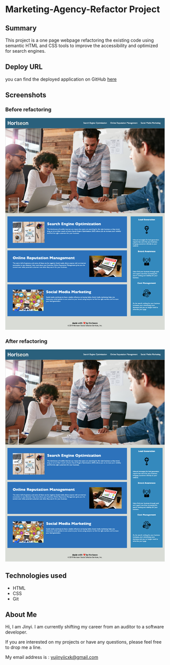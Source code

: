 # Marketing-Agency-Refactor Project

## Summary

This project is a one page webpage refactoring the existing code using semantic HTML and CSS tools to improve the accessibility and optimized for search engines.

## Deploy URL

you can find the deployed application on GitHub [here](https://github.com/xiaoxiayuer/marketing-agency-refactor.git)

## Screenshots

### Before refactoring

![image of page after being refactored](./assets/images/screenshot-fullimage-horiseon-before.png)

### After refactoring

![image of page after being refactored](./assets/images/screenshot-fullImage-horiseon-after.png)

## Technologies used

- HTML
- CSS
- Git

## About Me

Hi, I am Jinyi. I am currently shifting my career from an auditor to a software developer.

If you are interested on my projects or have any questions, please feel free to drop me a line.

My email address is : yujinyiicxk@gmail.com
